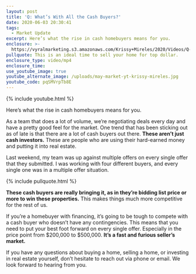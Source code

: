 ```yaml
---
layout: post
title: 'Q: What’s With All the Cash Buyers?'
date: 2020-06-03 20:30:41
tags:
  - Market Update
excerpt: Here’s what the rise in cash homebuyers means for you.
enclosure: >-
  https://vyralmarketing.s3.amazonaws.com/Krissy+Mireles/2020/Videos/Q-+Whats+With+All+the+Cash+Buyers_.mp4
pullquote: This is an ideal time to sell your home for top dollar.
enclosure_type: video/mp4
enclosure_time:
use_youtube_image: true
youtube_alternate_image: /uploads/may-market-yt-krissy-mireles.jpg
youtube_code: pqSMVrpTb8E
---
```


{% include youtube.html %}

Here’s what the rise in cash homebuyers means for you.

As a team that does a lot of volume, we’re negotiating deals every day and have a pretty good feel for the market. One trend that has been sticking out as of late is that there are a lot of cash buyers out there. **These aren’t just cash investors.** These are people who are using their hard-earned money and putting it into real estate.

Last weekend, my team was up against multiple offers on every single offer that they submitted. I was working with four different buyers, and every single one was in a multiple offer situation.&nbsp;

{% include pullquote.html %}

**These cash buyers are really bringing it, as in they’re bidding list price or more to win these properties.** This makes things much more competitive for the rest of us.&nbsp;

If you’re a homebuyer with financing, it’s going to be tough to compete with a cash buyer who doesn’t have any contingencies. This means that you need to put your best foot forward on every single offer. Especially in the price point from $200,000 to $500,000. **It’s a fast and furious seller’s market.**

If you have any questions about buying a home, selling a home, or investing in real estate yourself, don’t hesitate to reach out via phone or email. We look forward to hearing from you.